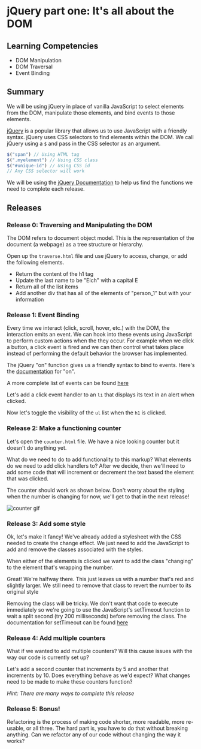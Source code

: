 # jQuery part one: It's all about the DOM

## Learning Competencies

* DOM Manipulation
* DOM Traversal
* Event Binding

## Summary
We will be using jQuery in place of vanilla JavaScript to select elements from the DOM, manipulate those elements, and bind events to those elements.

[jQuery](http://jQuery.com/) is a popular library that allows us to use JavaScript with a friendly syntax. jQuery uses CSS selectors to find elements within the DOM. We call jQuery using a `$` and pass in the CSS selector as an argument.

```javascript
$("span") // Using HTML tag
$(".myelement") // Using CSS class
$("#unique-id") // Using CSS id
// Any CSS selector will work
```

We will be using the [jQuery Documentation](http://api.jQuery.com/) to help us find the functions we need to complete each release.

## Releases

### Release 0: Traversing and Manipulating the DOM
The DOM refers to document object model. This is the representation of the document (a webpage) as a tree structure or hierarchy.

Open up the `traverse.html` file and use jQuery to access, change, or add the following elements.

- Return the content of the h1 tag
- Update the last name to be "Eich" with a capital E
- Return all of the list items
- Add another div that has all of the elements of "person_1" but with your information


### Release 1: Event Binding
Every time we interact (click, scroll, hover, etc.) with the DOM, the interaction emits an event. We can hook into these events using JavaScript to perform custom actions when the they occur. For example when we click a button, a click event is fired and we can then control what takes place instead of performing the default behavior the browser has implemented.

The jQuery "on" function gives us a friendly syntax to bind to events. Here's the [documentation](http://api.jquery.com/on/) for "on".

A more complete list of events can be found [here](https://developer.mozilla.org/en-US/docs/Web/Events)

Let's add a click event handler to an `li` that displays its text in an alert when clicked.

Now let's toggle the visibility of the `ul` list when the `h1` is clicked.

### Release 2: Make a functioning counter
Let's open the `counter.html` file. We have a nice looking counter but it doesn't do anything yet.

What do we need to do to add functionality to this markup? What elements do we need to add click handlers to? After we decide, then we'll need to add some code that will increment or decrement the text based the element that was clicked.

The counter should work as shown below. Don't worry about the styling when the number is changing for now, we'll get to that in the next release!

 ![counter gif](/../master/images/counter.gif?raw=true "Optional Title")

### Release 3: Add some style
Ok, let's make it fancy! We've already added a stylesheet with the CSS needed to create the change effect. We just need to add the JavaScript to add and remove the classes associated with the styles.

When either of the elements is clicked we want to add the class "changing" to the element that's wrapping the number.

Great! We're halfway there. This just leaves us with a number that's red and slightly larger. We still need to remove that class to revert the number to its original style

Removing the class will be tricky. We don't want that code to execute immediately so we're going to use the JavaScript's setTimeout function to wait a split second (try 200 milliseconds) before removing the class. The documentation for setTimeout can be found [here](https://developer.mozilla.org/en-US/Add-ons/Code_snippets/Timers)

### Release 4: Add multiple counters
What if we wanted to add multiple counters? Will this cause issues with the way our code is currently set up?

Let's add a second counter that increments by 5 and another that increments by 10. Does everything behave as we'd expect?
What changes need to be made to make these counters function?

*Hint: There are many ways to complete this release*

### Release 5: Bonus!
Refactoring is the process of making code shorter, more readable, more re-usable, or all three. The hard part is, you have to do that without breaking anything. Can we refactor any of our code without changing the way it works?

